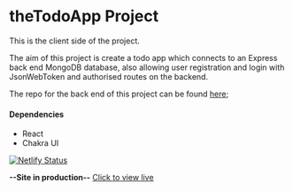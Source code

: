 # theTodoApp Project

This is the client side of the project.

The aim of this project is create a todo app which connects to an Express back end MongoDB database, also allowing user registration and login with JsonWebToken and authorised routes on the backend.

The repo for the back end of this project can be found [here](https://github.com/JimBowler82/theTodoProject-Server);

#### Dependencies

- React
- Chakra UI

[![Netlify Status](https://api.netlify.com/api/v1/badges/16a76bbc-8642-44f1-b09f-d793c6067790/deploy-status)](https://app.netlify.com/sites/optimistic-pasteur-c3a5de/deploys)

**--Site in production--**
[Click to view live](https://optimistic-pasteur-c3a5de.netlify.app/)
